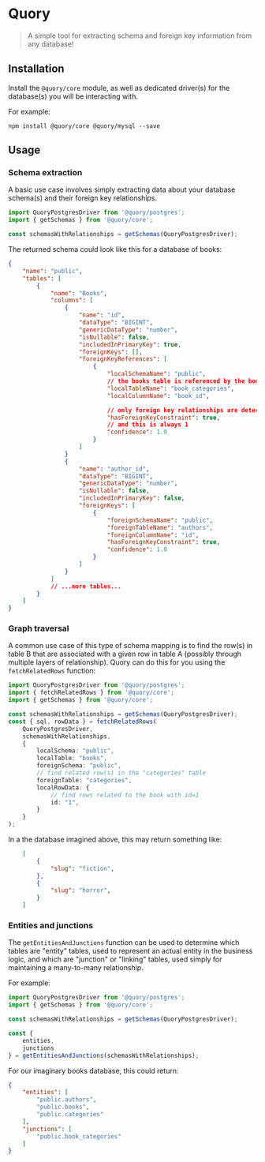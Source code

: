 # Quory

> A simple tool for extracting schema and foreign key information from any database!


## Installation

Install the `@quory/core` module, as well as dedicated driver(s) for the database(s) you will be interacting with.

For example:
```
npm install @quory/core @quory/mysql --save
```

## Usage

### Schema extraction

A basic use case involves simply extracting data about your database schema(s) and their foreign key relationships.

```ts
import QuoryPostgresDriver from '@quory/postgres';
import { getSchemas } from '@quory/core';

const schemasWithRelationships = getSchemas(QuoryPostgresDriver);
```

The returned schema could look like this for a database of books:

```json
{
    "name": "public",
    "tables": [
        {
            "name": "Books",
            "columns": [
                {
                    "name": "id",
                    "dataType": "BIGINT",
                    "genericDataType": "number",
                    "isNullable": false,
                    "includedInPrimaryKey": true,
                    "foreignKeys": [],
                    "foreignKeyReferences": [
                        {
                            "localSchemaName": "public",
                            // the books table is referenced by the book_categories table
                            "localTableName": "book_categories",
                            "localColumnName": "book_id",

                            // only foreign key relationships are detected currently so this is always true
                            "hasForeignKeyConstraint": true,
                            // and this is always 1
                            "confidence": 1.0
                        }
                    ]
                }
                {
                    "name": "author_id",
                    "dataType": "BIGINT",
                    "genericDataType": "number",
                    "isNullable": false,
                    "includedInPrimaryKey": false,
                    "foreignKeys": [
                        {
                            "foreignSchemaName": "public",
                            "foreignTableName": "authors",
                            "foreignColumnName": "id",
                            "hasForeignKeyConstraint": true,
                            "confidence": 1.0
                        }
                    ]
                }
            ]
            // ...more tables...
        }
    ]
}
```

### Graph traversal

A common use case of this type of schema mapping is to find the row(s) in table B that are associated with a given row in table A (possibly through multiple layers of relationship). Quory can do this for you using the `fetchRelatedRows` function:

```ts
import QuoryPostgresDriver from '@quory/postgres';
import { fetchRelatedRows } from '@quory/core';
import { getSchemas } from '@quory/core';

const schemasWithRelationships = getSchemas(QuoryPostgresDriver);
const { sql, rowData } = fetchRelatedRows(
    QuoryPostgresDriver,
    schemasWithRelationships,
    {
        localSchema: "public",
        localTable: "books",
        foreignSchema: "public",
        // find related row(s) in the "categories" table
        foreignTable: "categories",
        localRowData: {
            // find rows related to the book with id=1
            id: "1",
        }
    }
);
```

In a the database imagined above, this may return something like:

```json
    [
        {
            "slug": "fiction",
        },
        {
            "slug": "horror",
        }
    ]
```

### Entities and junctions

The `getEntitiesAndJunctions` function can be used to determine which tables are "entity" tables, used to represent an actual entity in the business logic, and which are "junction" or "linking" tables, used simply for maintaining a many-to-many relationship.

For example:

```ts
import QuoryPostgresDriver from '@quory/postgres';
import { getSchemas } from '@quory/core';

const schemasWithRelationships = getSchemas(QuoryPostgresDriver);

const {
    entities,
    junctions
} = getEntitiesAndJunctions(schemasWithRelationships);
```

For our imaginary books database, this could return:

```json
{
    "entities": [
        "public.authors",
        "public.books",
        "public.categories"
    ],
    "junctions": [
        "public.book_categories"
    ]
}
```
